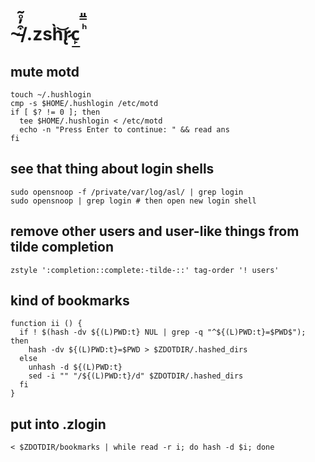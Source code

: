 ~̵͒̓ͦ̃/.zsh̀͝r̷̢c̙̲
ͪ̿̎
========

mute motd
---------
```shell
touch ~/.hushlogin
cmp -s $HOME/.hushlogin /etc/motd
if [ $? != 0 ]; then
  tee $HOME/.hushlogin < /etc/motd
  echo -n "Press Enter to continue: " && read ans
fi
```

see that thing about login shells
---------------------------------
```shell
sudo opensnoop -f /private/var/log/asl/ | grep login
sudo opensnoop | grep login # then open new login shell
```

remove other users and user-like things from tilde completion
-------------------------------------------------------------
```shell
zstyle ':completion::complete:-tilde-::' tag-order '! users'
```

kind of bookmarks
-----------------
```shell
function ii () {
  if ! $(hash -dv ${(L)PWD:t} NUL | grep -q "^${(L)PWD:t}=$PWD$"); then
    hash -dv ${(L)PWD:t}=$PWD > $ZDOTDIR/.hashed_dirs
  else
    unhash -d ${(L)PWD:t}
    sed -i "" "/${(L)PWD:t}/d" $ZDOTDIR/.hashed_dirs
  fi
}
```

put into .zlogin
----------------
```shell
< $ZDOTDIR/bookmarks | while read -r i; do hash -d $i; done
```
